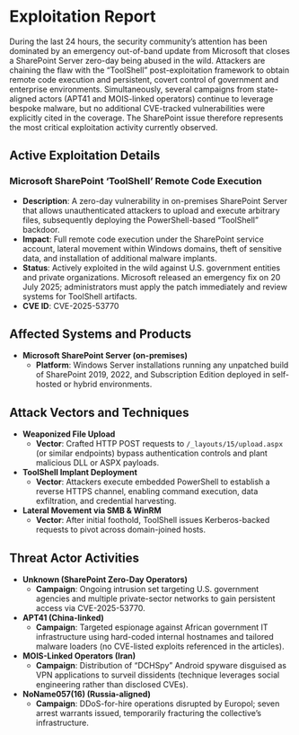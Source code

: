 # Exploitation Report

During the last 24 hours, the security community’s attention has been dominated by an emergency out-of-band update from Microsoft that closes a SharePoint Server zero-day being abused in the wild. Attackers are chaining the flaw with the “ToolShell” post-exploitation framework to obtain remote code execution and persistent, covert control of government and enterprise environments. Simultaneously, several campaigns from state-aligned actors (APT41 and MOIS-linked operators) continue to leverage bespoke malware, but no additional CVE-tracked vulnerabilities were explicitly cited in the coverage. The SharePoint issue therefore represents the most critical exploitation activity currently observed.

## Active Exploitation Details

### Microsoft SharePoint ‘ToolShell’ Remote Code Execution
- **Description**: A zero-day vulnerability in on-premises SharePoint Server that allows unauthenticated attackers to upload and execute arbitrary files, subsequently deploying the PowerShell-based “ToolShell” backdoor.  
- **Impact**: Full remote code execution under the SharePoint service account, lateral movement within Windows domains, theft of sensitive data, and installation of additional malware implants.  
- **Status**: Actively exploited in the wild against U.S. government entities and private organizations. Microsoft released an emergency fix on 20 July 2025; administrators must apply the patch immediately and review systems for ToolShell artifacts.  
- **CVE ID**: CVE-2025-53770  

## Affected Systems and Products
- **Microsoft SharePoint Server (on-premises)**  
  - **Platform**: Windows Server installations running any unpatched build of SharePoint 2019, 2022, and Subscription Edition deployed in self-hosted or hybrid environments.

## Attack Vectors and Techniques
- **Weaponized File Upload**  
  - **Vector**: Crafted HTTP POST requests to `/_layouts/15/upload.aspx` (or similar endpoints) bypass authentication controls and plant malicious DLL or ASPX payloads.
- **ToolShell Implant Deployment**  
  - **Vector**: Attackers execute embedded PowerShell to establish a reverse HTTPS channel, enabling command execution, data exfiltration, and credential harvesting.
- **Lateral Movement via SMB & WinRM**  
  - **Vector**: After initial foothold, ToolShell issues Kerberos-backed requests to pivot across domain-joined hosts.

## Threat Actor Activities
- **Unknown (SharePoint Zero-Day Operators)**  
  - **Campaign**: Ongoing intrusion set targeting U.S. government agencies and multiple private-sector networks to gain persistent access via CVE-2025-53770.  
- **APT41 (China-linked)**  
  - **Campaign**: Targeted espionage against African government IT infrastructure using hard-coded internal hostnames and tailored malware loaders (no CVE-listed exploits referenced in the articles).  
- **MOIS-Linked Operators (Iran)**  
  - **Campaign**: Distribution of “DCHSpy” Android spyware disguised as VPN applications to surveil dissidents (technique leverages social engineering rather than disclosed CVEs).  
- **NoName057(16) (Russia-aligned)**  
  - **Campaign**: DDoS-for-hire operations disrupted by Europol; seven arrest warrants issued, temporarily fracturing the collective’s infrastructure.

